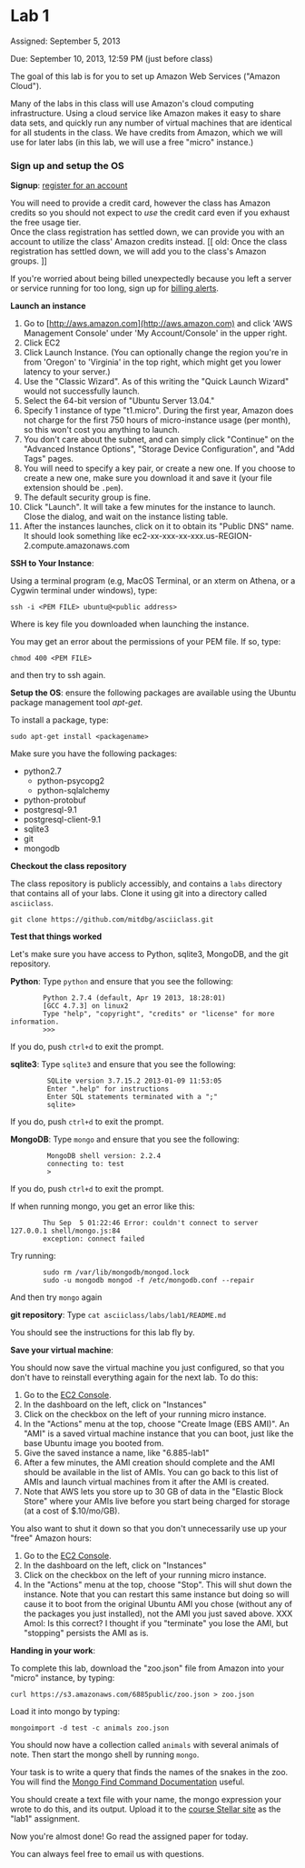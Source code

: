 # Lab 1

Assigned: September 5, 2013

Due: September 10, 2013, 12:59 PM (just before class)

The goal of this lab is for you to set up Amazon Web Services ("Amazon
Cloud").

Many of the labs in this class will use Amazon's cloud computing
infrastructure.  Using a cloud service like Amazon makes it easy to
share data sets, and quickly run any number of virtual machines that are
identical for all students in the class.  We have credits from Amazon,
which we will use for later labs (in this lab, we will use a free
"micro" instance.)

### Sign up and setup the OS

**Signup**: [register for an account](https://aws-portal.amazon.com/gp/aws/developer/registration/index.html)

You will need to provide a credit card, however the class has Amazon credits so
you should not expect to _use_ the credit card even if you exhaust the free usage tier.  
Once the class registration has settled down, we can provide you with an account to utilize the class' Amazon credits instead. 
[[ old: Once the class registration has settled down, we will add you to the class's Amazon groups. ]]

If you're worried about being billed unexpectedly because you left a server or service running for too long, sign up for [billing alerts](https://portal.aws.amazon.com/gp/aws/developer/account?ie=UTF8&action=billing-alerts&sc_icampaign=welcome_email_2&sc_icontent=billing_alerts_link&sc_iplace=welcome_email_2&sc_idetail=aws_resources).

**Launch an instance**

1. Go to [http://aws.amazon.com](http://aws.amazon.com) and click 'AWS Management Console' under 'My Account/Console' 
in the upper right.  
1. Click EC2
1. Click Launch Instance.  (You can optionally change the region you're in from 'Oregon' to 'Virginia' in the top right, which might get you lower latency to your server.)
1. Use the "Classic Wizard". As of this writing the "Quick Launch Wizard" would not successfully launch.
1. Select the 64-bit version of "Ubuntu Server 13.04."
1. Specify 1 instance of type "t1.micro". During the first year, Amazon does not charge for the first 750 hours of micro-instance usage (per month), so this won't cost you anything to launch.
1. You don't care about the subnet, and can simply click "Continue" on the "Advanced Instance Options", "Storage Device Configuration", and "Add Tags" pages.
1. You will need to specify a key pair, or create a new one.  If you choose to create a new one, make sure you download it and save it (your file extension should be `.pem`).
1. The default security group is fine.
1. Click "Launch".  It will take a few minutes for the instance to launch.  Close the dialog, and wait on the instance listing table.
1. After the instances launches, click on it to obtain its "Public DNS" name.  It should look something like ec2-xx-xxx-xx-xxx.us-REGION-2.compute.amazonaws.com

**SSH to Your Instance**: 

Using a terminal program (e.g, MacOS Terminal, or an xterm on Athena, or a Cygwin terminal under windows), type:

    ssh -i <PEM FILE> ubuntu@<public address>

Where <PEM FILE> is key file you downloaded when launching the instance.

You may get an error about the permissions of your PEM file.  If so, type:

    chmod 400 <PEM FILE>

and then try to ssh again.

**Setup the OS**: ensure the following packages are available using the Ubuntu package management tool _apt-get_.  

To install a package, type:

    sudo apt-get install <packagename>

Make sure you have the following packages:

* python2.7
  * python-psycopg2
  * python-sqlalchemy
* python-protobuf
* postgresql-9.1
* postgresql-client-9.1
* sqlite3
* git
* mongodb



**Checkout the class repository**

The class repository is publicly accessibly, and contains a `labs`
directory that contains all of your labs.  Clone it using git into a
directory called `asciiclass`.

    git clone https://github.com/mitdbg/asciiclass.git

**Test that things worked**

Let's make sure you have access to Python, sqlite3, MongoDB, and the git repository.

**Python**: Type `python` and ensure that you see the following:

            Python 2.7.4 (default, Apr 19 2013, 18:28:01) 
            [GCC 4.7.3] on linux2
            Type "help", "copyright", "credits" or "license" for more information.
            >>> 

If you do, push `ctrl+d` to exit the prompt.

**sqlite3**: Type `sqlite3` and ensure that you see the following:

             SQLite version 3.7.15.2 2013-01-09 11:53:05
             Enter ".help" for instructions
             Enter SQL statements terminated with a ";"
             sqlite>

If you do, push `ctrl+d` to exit the prompt.

**MongoDB**: Type `mongo` and ensure that you see the following:

             MongoDB shell version: 2.2.4
             connecting to: test
             > 

If you do, push `ctrl+d` to exit the prompt.

If when  running mongo, you get an error like this:

            Thu Sep  5 01:22:46 Error: couldn't connect to server 127.0.0.1 shell/mongo.js:84
            exception: connect failed

Try running:

            sudo rm /var/lib/mongodb/mongod.lock
            sudo -u mongodb mongod -f /etc/mongodb.conf --repair

And then try `mongo` again

**git repository**: Type `cat asciiclass/labs/lab1/README.md`

You should see the instructions for this lab fly by.

**Save your virtual machine**: 

You should now save the virtual machine you just configured, so that you don't have to reinstall everything again for the next lab.   To do this:

1. Go to the [EC2 Console](https://console.aws.amazon.com/ec2/v2/home?region=us-west-2).
1. In the dashboard on the left, click on "Instances"
1. Click on the checkbox on the left of your running micro instance.
1. In the "Actions" menu at the top, choose "Create Image (EBS AMI)".  An "AMI" is a saved virtual machine instance that you can 
   boot, just like the base Ubuntu image you booted from.
1. Give the saved instance a name, like "6.885-lab1"
1. After a few minutes, the AMI creation should complete and the AMI should be available in the list of AMIs.  You can go back to this list of AMIs and launch virtual machines from it after the AMI is created.
1. Note that AWS lets you store up to 30 GB of data in the "Elastic Block Store" where your AMIs live before you start being charged for storage (at a cost of $.10/mo/GB).

You also want to shut it down so that you don't unnecessarily use up your "free" Amazon hours:

1. Go to the [EC2 Console](https://console.aws.amazon.com/ec2/v2/home?region=us-west-2).
1. In the dashboard on the left, click on "Instances"
1. Click on the checkbox on the left of your running micro instance.
1. In the "Actions" menu at the top, choose "Stop".  This will shut down the instance.  Note that you can restart this same
instance but doing so will cause it to boot from the original Ubuntu AMI you chose (without any of the packages you just installed), not the AMI you just saved above.
XXX Amol: Is this correct? I thought if you "terminate" you lose the AMI, but "stopping" persists the AMI as is.


**Handing in your work**:

To complete this lab, download the "zoo.json" file from Amazon into your "micro" instance, by typing:

    curl https://s3.amazonaws.com/6885public/zoo.json > zoo.json

Load it into mongo by typing:

    mongoimport -d test -c animals zoo.json

You should now have a collection called `animals` with several animals of note.  Then start the mongo shell by running `mongo`.

Your task is to write a query that finds the names of the snakes in the zoo.  You will find the [Mongo Find Command Documentation](http://docs.mongodb.org/manual/reference/method/db.collection.find/#db.collection.find) useful.

You should create a text file with your name, the mongo expression your wrote to do this, and its output.  Upload it to the [course Stellar site](http://stellar.mit.edu/S/course/6/fa13/6.885/) as the "lab1" assignment.

Now you're almost done!  Go read the assigned paper for today.

You can always feel free to email us with questions.
